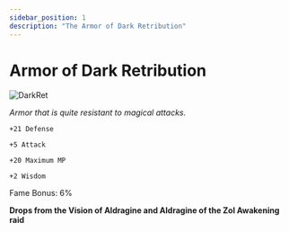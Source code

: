 ```yaml
---
sidebar_position: 1
description: "The Armor of Dark Retribution"
---
```


# Armor of Dark Retribution

![DarkRet](https://cdn.discordapp.com/attachments/1187552567295758487/1187841612294914179/Armor_of_Dark_Retribution.png?ex=65985ab5&is=6585e5b5&hm=a1955b190d3fbe71602e3ac556785a9d8169f127f9d78280441ed98f5b7ef603&)

<i>Armor that is quite resistant to magical attacks.</i>

    +21 Defense
    
    +5 Attack
    
    +20 Maximum MP
    
    +2 Wisdom
    
Fame Bonus: 6%

**Drops from the Vision of Aldragine and Aldragine of the Zol Awakening raid**
